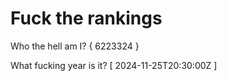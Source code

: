 # Fuck the rankings

Who the hell am I?
{ 6223324 }

What fucking year is it?
[ 2024-11-25T20:30:00Z ]

